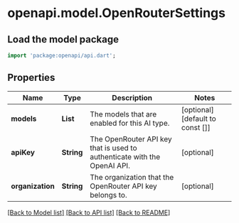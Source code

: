 # openapi.model.OpenRouterSettings

## Load the model package
```dart
import 'package:openapi/api.dart';
```

## Properties
Name | Type | Description | Notes
------------ | ------------- | ------------- | -------------
**models** | **List<String>** | The models that are enabled for this AI type. | [optional] [default to const []]
**apiKey** | **String** | The OpenRouter API key that is used to authenticate with the OpenAI API. | [optional] 
**organization** | **String** | The organization that the OpenRouter API key belongs to. | [optional] 

[[Back to Model list]](../README.md#documentation-for-models) [[Back to API list]](../README.md#documentation-for-api-endpoints) [[Back to README]](../README.md)


